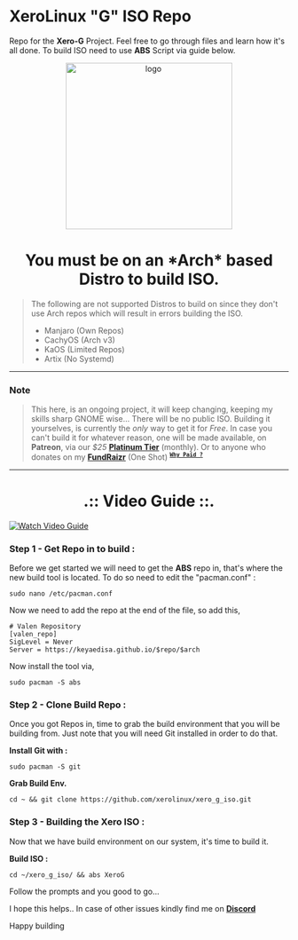 # XeroLinux "G" ISO Repo

Repo for the **Xero-G** Project. Feel free to go through files and learn how it's all done. To build ISO need to use **ABS** Script via guide below.

<p align="center">
    <img width="300" src="https://i.imgur.com/QWqMIsr.png" alt="logo">
</p>

<h1 align="center">You must be on an *Arch* based Distro to build ISO.</h1>

> The following are not supported Distros to build on since they
> don't use Arch repos which will result in errors building the ISO.
> - Manjaro (Own Repos)
> - CachyOS (Arch v3)
> - KaOS (Limited Repos)
> - Artix (No Systemd)
-----------------------------------------------------------------
### Note
> This here, is an ongoing project, it will keep changing, keeping my skills sharp GNOME wise...
> There will be no public ISO. Building it yourselves, is currently the *only* way to get it for *Free*. In case you can't build it for whatever reason, one will be made available,
> on **Patreon**, via our *$25* [**Platinum Tier**](https://www.patreon.com/XeroLinux/membership) (monthly). Or to anyone who donates on my [**FundRaizr**](https://fnd.us/523mC5) (One Shot) <sup>[**`Why Paid ?`**](https://github.com/xerolinux/xero_g_iso/blob/main/support.md)</sup>
-----------------------------------------------------------------

<h1 align="center">.:: Video Guide ::.</h1>

<p align="center">

   <a href="#" target="_blank" title="Video Guide"><img src="https://i.imgur.com/GAAlbhQ.jpeg" alt="Watch Video Guide" /></a>

</p>

### Step 1 - Get Repo in to build :

Before we get started we will need to get the **ABS** repo in, that's where the new build tool is located. To do so need to edit the "pacman.conf" :

```
sudo nano /etc/pacman.conf
```

Now we need to add the repo at the end of the file, so add this,
```
# Valen Repository
[valen_repo]
SigLevel = Never
Server = https://keyaedisa.github.io/$repo/$arch
```
Now install the tool via,
```
sudo pacman -S abs
```
### Step 2 - Clone Build Repo :

Once you got Repos in, time to grab the build environment that you will be building from. Just note that you will need Git installed in order to do that.

**Install Git with :**
```
sudo pacman -S git
```
**Grab Build Env.**
```
cd ~ && git clone https://github.com/xerolinux/xero_g_iso.git
```

### Step 3 - Building the Xero ISO :

Now that we have build environment on our system, it's time to build it.

**Build ISO :**
```
cd ~/xero_g_iso/ && abs XeroG
```

Follow the prompts and you good to go...

I hope this helps.. In case of other issues kindly find me on [**Discord**](https://discord.gg/Xg6T78ahtK)

Happy building
